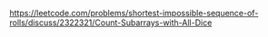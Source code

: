 https://leetcode.com/problems/shortest-impossible-sequence-of-rolls/discuss/2322321/Count-Subarrays-with-All-Dice
